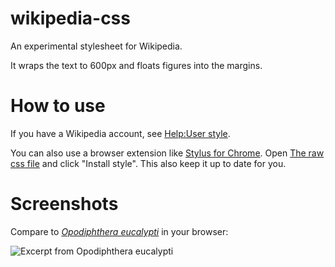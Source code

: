 # wikipedia-css
An experimental stylesheet for Wikipedia.

It wraps the text to 600px and floats figures into the margins.

# How to use
If you have a Wikipedia account, see [Help:User style](https://en.wikipedia.org/wiki/Help:User_style).

You can also use a browser extension like [Stylus for Chrome](https://chrome.google.com/webstore/detail/stylus/clngdbkpkpeebahjckkjfobafhncgmne?hl=en).
Open [The raw css file](https://raw.githubusercontent.com/lynn/wikipedia-css/master/wikipedia.user.css) and click "Install style". This also keep it up to date for you.

# Screenshots

Compare to [_Opodiphthera eucalypti_](https://en.wikipedia.org/w/index.php?title=Opodiphthera_eucalypti&oldid=858056162) in your browser:

![Excerpt from _Opodiphthera eucalypti_](example.png)
